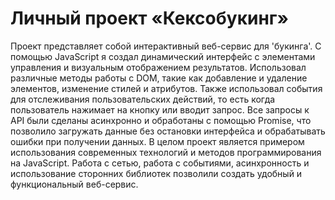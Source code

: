 # Личный проект «Кексобукинг»

  Проект представляет собой интерактивный веб-сервис для 'букинга'. С помощью JavaScript я создал динамический интерфейс с элементами управления и визуальным отображением результатов.
  Использовал различные методы работы с DOM, такие как добавление и удаление элементов, изменение стилей и атрибутов. Также использовал события для отслеживания пользовательских действий, то есть когда пользователь нажимает на кнопку или вводит запрос.
    Все запросы к API были сделаны асинхронно и обработаны с помощью Promise, что позволило загружать данные без остановки интерфейса и обрабатывать ошибки при получении данных.
      В целом проект является примером использования современных технологий и методов программирования на JavaScript. Работа с сетью, работа с событиями, асинхронность и использование сторонних библиотек позволили создать удобный и функциональный веб-сервис.
